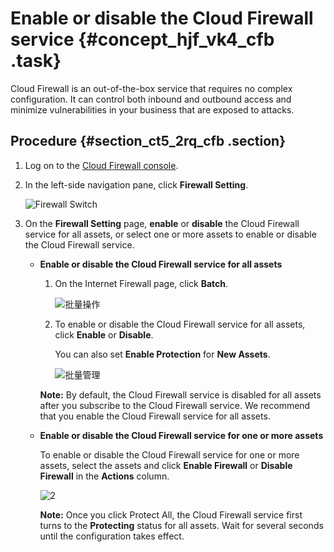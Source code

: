 # Enable or disable the Cloud Firewall service {#concept_hjf_vk4_cfb .task}

Cloud Firewall is an out-of-the-box service that requires no complex configuration. It can control both inbound and outbound access and minimize vulnerabilities in your business that are exposed to attacks.

## Procedure {#section_ct5_2rq_cfb .section}

1.  Log on to the [Cloud Firewall console](https://yundun.console.aliyun.com/?p=cfwnext#/overview).
2.  In the left-side navigation pane, click **Firewall Setting**.

    ![Firewall Switch](http://static-aliyun-doc.oss-cn-hangzhou.aliyuncs.com/assets/img/21270/156704336711766_en-US.png)

3.  On the **Firewall Setting** page, **enable** or **disable** the Cloud Firewall service for all assets, or select one or more assets to enable or disable the Cloud Firewall service.
    -   **Enable or disable the Cloud Firewall service for all assets** 

        1.  On the Internet Firewall page, click **Batch**.

            ![批量操作](http://static-aliyun-doc.oss-cn-hangzhou.aliyuncs.com/assets/img/21270/156704336753972_en-US.png)

        2.  To enable or disable the Cloud Firewall service for all assets, click **Enable** or **Disable**.

            You can also set **Enable Protection** for **New Assets**.

            ![批量管理](http://static-aliyun-doc.oss-cn-hangzhou.aliyuncs.com/assets/img/21270/156704336753973_en-US.png)

        **Note:** By default, the Cloud Firewall service is disabled for all assets after you subscribe to the Cloud Firewall service. We recommend that you enable the Cloud Firewall service for all assets.

    -   **Enable or disable the Cloud Firewall service for one or more assets** 

        To enable or disable the Cloud Firewall service for one or more assets, select the assets and click **Enable Firewall** or **Disable Firewall** in the **Actions** column.

        ![2](http://static-aliyun-doc.oss-cn-hangzhou.aliyuncs.com/assets/img/21270/156704336732275_en-US.png)

        **Note:** Once you click Protect All, the Cloud Firewall service first turns to the **Protecting** status for all assets. Wait for several seconds until the configuration takes effect.


